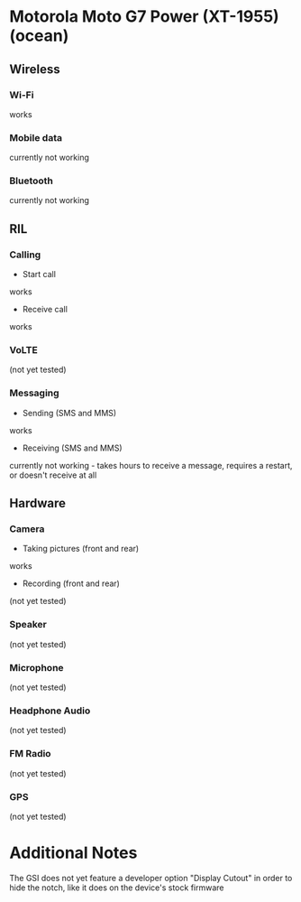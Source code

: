 # Motorola Moto G7 Power (XT-1955) (ocean)


## Wireless

### Wi-Fi

works

### Mobile data

currently not working

### Bluetooth

currently not working


## RIL

### Calling

- Start call

works

- Receive call

works

### VoLTE

(not yet tested)

### Messaging

- Sending (SMS and MMS)

works

- Receiving (SMS and MMS)

currently not working - takes hours to receive a message, requires a restart, or doesn't receive at all


## Hardware

### Camera

- Taking pictures (front and rear)

works

- Recording (front and rear)

(not yet tested)

### Speaker

(not yet tested)

### Microphone

(not yet tested)

### Headphone Audio

(not yet tested)

### FM Radio

(not yet tested)

### GPS

(not yet tested)

# Additional Notes

The GSI does not yet feature a developer option "Display Cutout" in order to hide the notch, like it does on the device's stock firmware